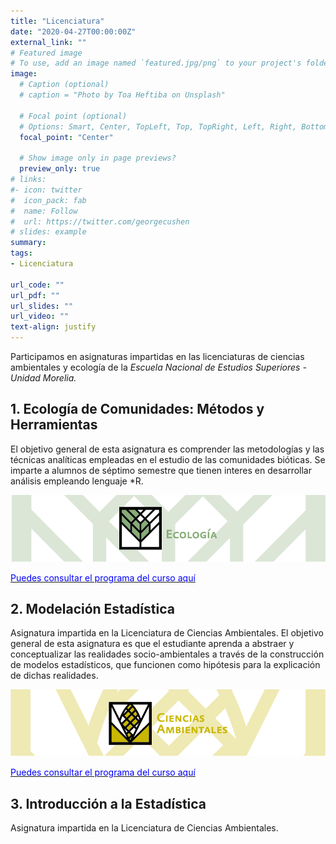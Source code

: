 ```yaml
---
title: "Licenciatura"
date: "2020-04-27T00:00:00Z"
external_link: ""
# Featured image
# To use, add an image named `featured.jpg/png` to your project's folder. 
image: 
  # Caption (optional)
  # caption = "Photo by Toa Heftiba on Unsplash"

  # Focal point (optional)
  # Options: Smart, Center, TopLeft, Top, TopRight, Left, Right, BottomLeft, Bottom, BottomRight
  focal_point: "Center"

  # Show image only in page previews?
  preview_only: true
# links:
#- icon: twitter
#  icon_pack: fab
#  name: Follow
#  url: https://twitter.com/georgecushen
# slides: example
summary: 
tags:
- Licenciatura

url_code: ""
url_pdf: ""
url_slides: ""
url_video: ""
text-align: justify
---
```


Participamos en asignaturas impartidas en las licenciaturas de ciencias ambientales y ecología de la *Escuela Nacional de Estudios Superiores - Unidad Morelia.*

## 1. Ecología de Comunidades: Métodos y Herramientas

El objetivo general de esta asignatura es comprender las metodologías y las técnicas analíticas empleadas en el estudio de las
comunidades bióticas. Se imparte a alumnos de séptimo semestre que tienen interes en desarrollar análisis empleando lenguaje *R.

 ![](ecologia.jpg)

[<span style="color:blue">Puedes consultar el programa del curso aquí</span>](http://www.ecologia.enesmorelia.unam.mx/pdf/66.pdf)

## 2. Modelación Estadística

Asignatura impartida en la Licenciatura de Ciencias Ambientales. El objetivo general de esta asignatura es que el estudiante aprenda a 
abstraer y conceptualizar las realidades socio-ambientales a través de la construcción de modelos estadísticos, que funcionen como 
hipótesis para la explicación de dichas realidades.

 ![](ambientales.jpg)

[<span style="color:blue">Puedes consultar el programa del curso aquí</span>](ProgramaModelaciónEstadística.pdf)

## 3. Introducción a la Estadística

Asignatura impartida en la Licenciatura de Ciencias Ambientales.



